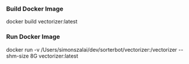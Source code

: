 ### Build Docker Image
docker build vectorizer:latest

### Run Docker Image
docker run -v /Users/simonszalai/dev/sorterbot/vectorizer:/vectorizer --shm-size 8G vectorizer:latest